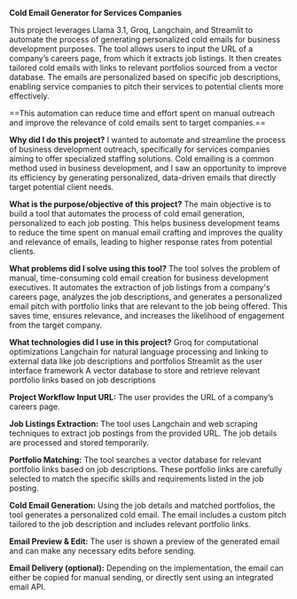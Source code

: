 **Cold Email Generator for Services Companies**

This project leverages Llama 3.1, Groq, Langchain, and Streamlit to automate the process of generating personalized cold emails for business development purposes. The tool allows users to input the URL of a company’s careers page, from which it extracts job listings. It then creates tailored cold emails with links to relevant portfolios sourced from a vector database. The emails are personalized based on specific job descriptions, enabling service companies to pitch their services to potential clients more effectively.

==This automation can reduce time and effort spent on manual outreach and improve the relevance of cold emails sent to target companies.==

**Why did I do this project?**
I wanted to automate and streamline the process of business development outreach, specifically for services companies aiming to offer specialized staffing solutions. Cold emailing is a common method used in business development, and I saw an opportunity to improve its efficiency by generating personalized, data-driven emails that directly target potential client needs.

**What is the purpose/objective of this project?**
The main objective is to build a tool that automates the process of cold email generation, personalized to each job posting. This helps business development teams to reduce the time spent on manual email crafting and improves the quality and relevance of emails, leading to higher response rates from potential clients.

**What problems did I solve using this tool?**
The tool solves the problem of manual, time-consuming cold email creation for business development executives. It automates the extraction of job listings from a company's careers page, analyzes the job descriptions, and generates a personalized email pitch with portfolio links that are relevant to the job being offered. This saves time, ensures relevance, and increases the likelihood of engagement from the target company.

**What technologies did I use in this project?**
Groq for computational optimizations
Langchain for natural language processing and linking to external data like job descriptions and portfolios
Streamlit as the user interface framework
A vector database to store and retrieve relevant portfolio links based on job descriptions

**Project Workflow**
**Input URL:** 
The user provides the URL of a company’s careers page.

**Job Listings Extraction:**
The tool uses Langchain and web scraping techniques to extract job postings from the provided URL.
The job details are processed and stored temporarily.

**Portfolio Matching:**
The tool searches a vector database for relevant portfolio links based on job descriptions.
These portfolio links are carefully selected to match the specific skills and requirements listed in the job posting.

**Cold Email Generation:**
Using the job details and matched portfolios, the tool generates a personalized cold email.
The email includes a custom pitch tailored to the job description and includes relevant portfolio links.

**Email Preview & Edit:**
The user is shown a preview of the generated email and can make any necessary edits before sending.

**Email Delivery (optional):**
Depending on the implementation, the email can either be copied for manual sending, or directly sent using an integrated email API.
 
